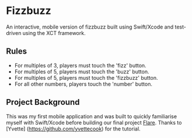 Fizzbuzz
=================
An interactive, mobile version of fizzbuzz built using Swift/Xcode and test-driven using the XCT framework.

Rules
-----
- For multiples of 3, players must touch the 'fizz' button.
- For multiples of 5, players must touch the 'buzz' button.
- For multiples of 5, players must touch the 'fizzbuzz' button.
- For all other numbers, players touch the 'number' button.

Project Background
-----
This was my first mobile application and was built to quickly familiarise myself with Swift/Xcode before building our final project [Flare](https://github.com/appflare/flare). Thanks to [Yvette] (https://github.com/yvettecook) for the tutorial.
